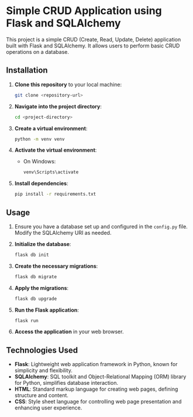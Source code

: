 
# Simple CRUD Application using Flask and SQLAlchemy

This project is a simple CRUD (Create, Read, Update, Delete) application built with Flask and SQLAlchemy. It allows users to perform basic CRUD operations on a database.

## Installation

1. **Clone this repository** to your local machine:

   ```bash
   git clone <repository-url>
   ```

2. **Navigate into the project directory**:

   ```bash
   cd <project-directory>
   ```

3. **Create a virtual environment**:

   ```bash
   python -m venv venv
   ```

4. **Activate the virtual environment**:

   - On Windows:

     ```bash
     venv\Scripts\activate
     ```

5. **Install dependencies**:

   ```bash
   pip install -r requirements.txt
   ```

## Usage

1. Ensure you have a database set up and configured in the `config.py` file. Modify the SQLAlchemy URI as needed.

2. **Initialize the database**:

   ```bash
   flask db init
   ```

3. **Create the necessary migrations**:

   ```bash
   flask db migrate
   ```

4. **Apply the migrations**:

   ```bash
   flask db upgrade
   ```

5. **Run the Flask application**:

   ```bash
   flask run
   ```

6. **Access the application** in your web browser.

## Technologies Used

   - **Flask**: Lightweight web application framework in Python, known for simplicity and flexibility.
   - **SQLAlchemy**: SQL toolkit and Object-Relational Mapping (ORM) library for Python, simplifies database interaction.
   - **HTML**: Standard markup language for creating web pages, defining structure and content.
   - **CSS**: Style sheet language for controlling web page presentation and enhancing user experience.


